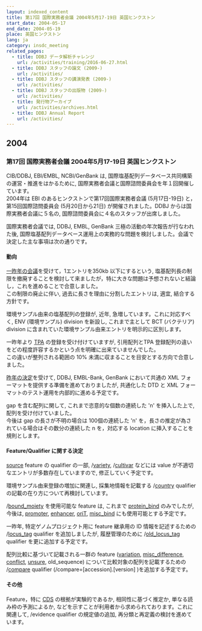```yaml
---
layout: indexed_content
title: 第17回 国際実務者会議 2004年5月17-19日 英国ヒンクストン
start_date: 2004-05-17
end_date: 2004-05-19
place: 英国ヒンクストン
lang: ja
category: insdc_meeting
related_pages:
  - title: DDBJ データ解析チャレンジ
    url: /activities/training/2016-06-27.html
  - title: DDBJ スタッフの論文 (2009-)
    url: /activities/
  - title: DDBJ スタッフの講演発表 (2009-)
    url: /activities/
  - title: DDBJ スタッフの出版物 (2009-)
    url: /activities/
  - title: 発行物アーカイブ
    url: /activities/archives.html
  - title: DDBJ Annual Report
    url: /activities/
---
```


## 2004  <a name="2004"></a>

### 第17回 国際実務者会議 2004年5月17-19日 英国ヒンクストン

CIB/DDBJ, EBI/EMBL, NCBI/GenBank は,
国際塩基配列データベース共同構築の運営・推進をはかるために,
国際実務者会議と国際諮問委員会を年１回開催しています。  
2004年は EBI のあるヒンクストンで第17回国際実務者会議 (5月17日-19日)
と，第15回国際諮問委員会 (5月20日から21日) が開催されました。DDBJ
からは国際実務者会議に５名の,
国際諮問委員会に４名のスタッフが出席しました。

国際実務者会議では, DDBJ, EMBL, GenBank
三極の活動の年次報告が行なわれた後,
国際塩基配列データベース運用上の実務的な問題を検討しました。会議で決定した主な事項は次の通りです。

#### 動向

[一昨年の会議](/activities/insdc_meeting/2002)を受けて，1エントリを350kb
以下にするという,
塩基配列長の制限を撤廃することを検討して来ましたが，特に大きな問題は予想されないと結論し，これを進めることで合意しました。  
この制限の廃止に伴い, 過去に長さを理由に分割したエントリは, 適宜,
結合する方針です。

環境サンプル由来の塩基配列の登録が, 近年,
急増しています。これに対応すべく, ENV (環境サンプル) division を新設し,
これまで主として BCT (バクテリア) division
に含まれていた環境サンプル由来エントリを明示的に区別します。

一昨年より [TPA](/ddbj/tpa.html) の登録を受け付けていますが,
引用配列とTPA
登録配列の違いをどの程度許容するかという点を明確に出来ていませんでした。  
この違いが整列される範囲の 10%
未満に収まることを目安とする方向で合意しました。

[昨年の決定](/activities/insdc_meeting/2003)を受けて, DDBJ,
EMBL-Bank, GenBank において共通の XML
フォーマットを提供する準備を進めておりましたが, 共通化した DTD と XML
フォーマットのテスト運用を内部的に進める予定です。

gap を含む配列に関して, これまで恣意的な個数の連続した 'n'
を挿入した上で, 配列を受け付けていました。  
今後は gap の長さが不明の場合は 100個の連続した 'n'
を，長さの推定が為されている場合はその数分の連続した n を，対応する
location に挿入することを規則とします。

#### Feature/Qualifier に関する決定  <a name="2004-ft"></a>

[source](/ddbj/features.html#source) feature の qualifier の一部,
/[variety](/ddbj/qualifiers.html#variety),
/[cultivar](/ddbj/qualifiers.html#cultivar) などには value
が不適切なエントリが多数存在していますので, 修正していく予定です。

環境サンプル由来登録の増加に関連し, 採集地情報を記載する
/[country](/ddbj/qualifiers.html#country) qualifier
の記載の在り方について再検討しています。

/[bound\_moiety](/ddbj/qualifiers.html#bound_moiety) を使用可能な
feature は, これまで [protein\_bind](/ddbj/features.html#protein_bind)
のみでしたが, 今後は, [promoter](/ddbj/features.html#promoter),
[enhancer](/ddbj/features.html#enhancer),
[oriT](/ddbj/features.html#oriT),
[misc\_bind](/ddbj/features.html#misc_bind) にも使用可能とする予定です。

一昨年, 特定ゲノムプロジェクト用に feature 継承用の ID
情報を記述するための /[locus\_tag](/ddbj/qualifiers.html#locus_tag)
qualifier を追加しましたが, 履歴管理のために
/[old\_locus\_tag](/ddbj/qualifiers.html#old_locus_tag) qualifier
を更に追加する予定です。

配列比較に基づいて記載される一群の feature
([variation](/ddbj/features.html#variation),
[misc\_difference](/ddbj/features.html#misc_difference),
[conflict](/ddbj/features.html#conflict),
[unsure](/ddbj/features.html#unsure), old\_sequence)
について比較対象の配列を記載するための
/[compare](/ddbj/qualifiers.html#compare) qualifier
(/compare=\[accession\].\[version\] )を追加する予定です。

#### その他

Feature，特に [CDS](/ddbj/features.html#cds) の根拠が実験的であるか,
相同性に基づく推定か, 単なる読み枠の予測によるか,
などを示すことが利用者から求められております。これに関連して, /evidence
qualifier の規定値の追加, 再分類と再定義の検討を進めています。
